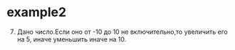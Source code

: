 # example2
7. Дано число.Если оно от -10 до 10 не включительно,то увеличить его на 5, иначе уменьшить иначе на 10.
